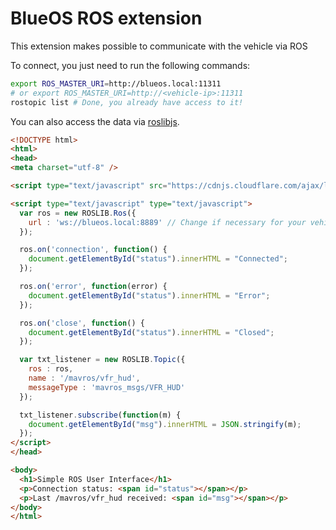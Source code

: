 # BlueOS ROS extension

This extension makes possible to communicate with the vehicle via ROS

To connect, you just need to run the following commands:
```sh
export ROS_MASTER_URI=http://blueos.local:11311
# or export ROS_MASTER_URI=http://<vehicle-ip>:11311
rostopic list # Done, you already have access to it!
```

You can also access the data via [roslibjs]([url](http://wiki.ros.org/roslibjs)http://wiki.ros.org/roslibjs).

```html
<!DOCTYPE html>
<html>
<head>
<meta charset="utf-8" />

<script type="text/javascript" src="https://cdnjs.cloudflare.com/ajax/libs/roslibjs/1.1.0/roslib.min.js"></script>

<script type="text/javascript" type="text/javascript">
  var ros = new ROSLIB.Ros({
    url : 'ws://blueos.local:8889' // Change if necessary for your vehicle ip
  });

  ros.on('connection', function() {
    document.getElementById("status").innerHTML = "Connected";
  });

  ros.on('error', function(error) {
    document.getElementById("status").innerHTML = "Error";
  });

  ros.on('close', function() {
    document.getElementById("status").innerHTML = "Closed";
  });

  var txt_listener = new ROSLIB.Topic({
    ros : ros,
    name : '/mavros/vfr_hud',
    messageType : 'mavros_msgs/VFR_HUD'
  });

  txt_listener.subscribe(function(m) {
    document.getElementById("msg").innerHTML = JSON.stringify(m);
  });
</script>
</head>

<body>
  <h1>Simple ROS User Interface</h1>
  <p>Connection status: <span id="status"></span></p>
  <p>Last /mavros/vfr_hud received: <span id="msg"></span></p>
</body>
</html>
```
